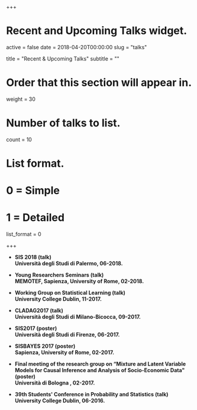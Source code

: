 ﻿+++
# Recent and Upcoming Talks widget.
active = false
date = 2018-04-20T00:00:00
slug = "talks"

title = "Recent & Upcoming Talks"
subtitle = ""

# Order that this section will appear in.
weight = 30

# Number of talks to list.
count = 10

# List format.
#   0 = Simple
#   1 = Detailed
list_format = 0

+++

- <b>SIS 2018<b> (talk) <br>
  Università degli Studi di Palermo, 06-2018.
  
- <b>Young Researchers Seminars<b> (talk)<br>
  MEMOTEF,  Sapienza, University of Rome, 02-2018.
  
- <b>Working Group on Statistical Learning<b> (talk)<br>
  University College Dublin, 11-2017.

- <b>CLADAG2017<b> (talk) <br>
  Università degli Studi di Milano-Bicocca, 09-2017.
  
- <b>SIS2017<b> (poster) <br>
  Università degli Studi di Firenze, 06-2017.
  
- <b>SISBAYES 2017<b> (poster) <br>
  Sapienza, University of Rome, 02-2017.
  
- <b>Final meeting of the research group on “Mixture and Latent Variable Models for Causal Inference and Analysis of Socio-Economic Data"<b> (poster)<br>
  Università di Bologna , 02-2017.
   
- <b>39th Students' Conference in Probability and Statistics<b> (talk)<br>
  University College Dublin, 06-2016.

